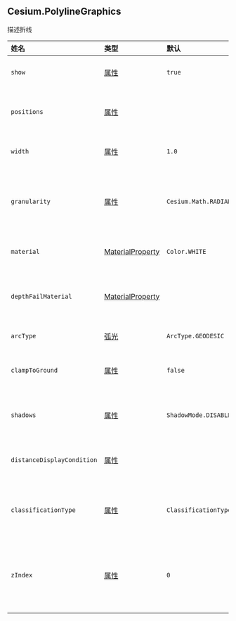 ## Cesium.PolylineGraphics

描述折线

| 姓名 | 类型 | 默认 | 描述 |
| :--- | :--- | :--- | :--- |
| `show` | [属性](https://cesiumjs.org/Cesium/Build/Documentation/Property.html) | `true` | optional一个boolean属性，指定折线的可见性。 |
| `positions` | [属性](https://cesiumjs.org/Cesium/Build/Documentation/Property.html) |  | optional一个属性，指定[`Cartesian3`](https://cesiumjs.org/Cesium/Build/Documentation/Cartesian3.html)定义线条的位置数组。 |
| `width` | [属性](https://cesiumjs.org/Cesium/Build/Documentation/Property.html) | `1.0` | 可选数字属性，指定宽度（以像素为单位）。 |
| `granularity` | [属性](https://cesiumjs.org/Cesium/Build/Documentation/Property.html) | `Cesium.Math.RADIANS_PER_DEGREE` | 可选如果arcType不是ArcType.NONE，则指定每个纬度和经度之间的角距离的数字属性。 |
| `material` | [MaterialProperty](https://cesiumjs.org/Cesium/Build/Documentation/MaterialProperty.html) | `Color.WHITE` | optional一个属性，指定用于绘制折线的材质。 |
| `depthFailMaterial` | [MaterialProperty](https://cesiumjs.org/Cesium/Build/Documentation/MaterialProperty.html) |  | optional（可选）一个属性，指定在折线低于地形时用于绘制折线的材质。 |
| `arcType` | [弧光](https://cesiumjs.org/Cesium/Build/Documentation/ArcType.html) | `ArcType.GEODESIC` | 可选折线段必须遵循的线条类型。 |
| `clampToGround` | [属性](https://cesiumjs.org/Cesium/Build/Documentation/Property.html) | `false` | optional一个布尔属性，指定Polyline是否应该夹在地面上。 |
| `shadows` | [属性](https://cesiumjs.org/Cesium/Build/Documentation/Property.html) | `ShadowMode.DISABLED` | optional枚举属性，指定折线是否投射或接收来自每个光源的阴影。 |
| `distanceDisplayCondition` | [属性](https://cesiumjs.org/Cesium/Build/Documentation/Property.html) |  | optional（可选）一个属性，指定与此摄影线显示距离的距离。 |
| `classificationType` | [属性](https://cesiumjs.org/Cesium/Build/Documentation/Property.html) | `ClassificationType.BOTH` | optional一个枚举属性，指定此折线是否会在地面上对terrain，3D Tiles或两者进行分类。 |
| `zIndex` | [属性](https://cesiumjs.org/Cesium/Build/Documentation/Property.html) | `0` | optional一个属性，指定用于排序地面几何的zIndex。只有当\`clampToGround\`为真且支持地形上的折线时才有效。 |



